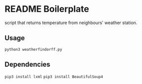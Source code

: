 # README Boilerplate
script that returns temperature from neighbours' weather station.
## Usage
``python3 weatherfindorff.py``

## Dependencies
``pip3 install lxml``
``pip3 install BeautifulSoup4``

